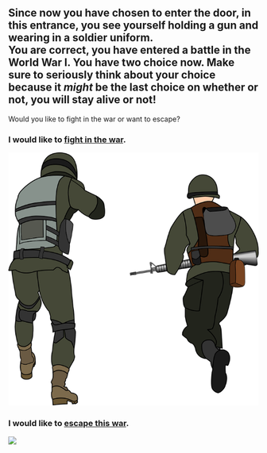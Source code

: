 Since now you have chosen to enter the door, in this entrance, you see yourself holding a gun and wearing in a soldier uniform.  
You are correct, you have entered a battle in the World War I. You have two choice now. Make sure to seriously think about your choice because it *might* be the last choice on whether or not, you will stay alive or not!
---
Would you like to fight in the war or want to escape?  
### I would like to [fight in the war](fightwar.md). 
![](images/fight-in-war.png)
### I would like to [escape this war](think-to-escape.md).  
![](images/esacpe.jpg)